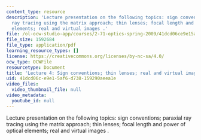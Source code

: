 ```yaml
---
content_type: resource
description: 'Lecture presentation on the following topics: sign conventions; paraxial
  ray tracing using the matrix approach; thin lenses; focal length and power of optical
  elements; real and virtual images .'
file: /ol-ocw-studio-app/courses/2-71-optics-spring-2009/41dcd06ce9e15af6d738159290aeea1e_MIT2_71S09_lec04.pdf
file_size: 1592684
file_type: application/pdf
learning_resource_types: []
license: https://creativecommons.org/licenses/by-nc-sa/4.0/
ocw_type: OCWFile
resourcetype: Document
title: 'Lecture 4: Sign conventions; thin lenses; real and virtual images'
uid: 41dcd06c-e9e1-5af6-d738-159290aeea1e
video_files:
  video_thumbnail_file: null
video_metadata:
  youtube_id: null
---
```

Lecture presentation on the following topics: sign conventions; paraxial ray tracing using the matrix approach; thin lenses; focal length and power of optical elements; real and virtual images .